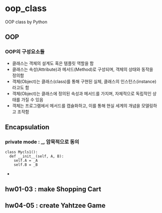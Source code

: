 # oop_class
OOP class by Python
## OOP
### OOP의 구성요소들
* 클래스는 객체의 설계도 혹은 템플릿 역할을 함
* 클래스는 속성(Attribute)과 메서드(Method)로 구성되며, 객체의 상태와 동작을 정의함
* 객체(Object)는 클래스(class)를 통해 구현된 실체, 클래스의 인스턴스(instance)라고도 함
* 객체(Object)는 클래스에 정의된 속성과 메서드를 가지며, 자체적으로 독립적인 상태를 가질 수 있음
* 객체는 프로그램에서 메서드를 캡슐화하고, 이를 통해 현실 세계의 개념을 모델링하고 조작함
## Encapsulation
### private mode : _, 암묵적으로 동의
```
class Mycls1():
  def __init__(self, A, B):
    self.A = _A
    self.B = _B
```
* 
## hw01-03 : make Shopping Cart
## hw04-05 : create Yahtzee Game
